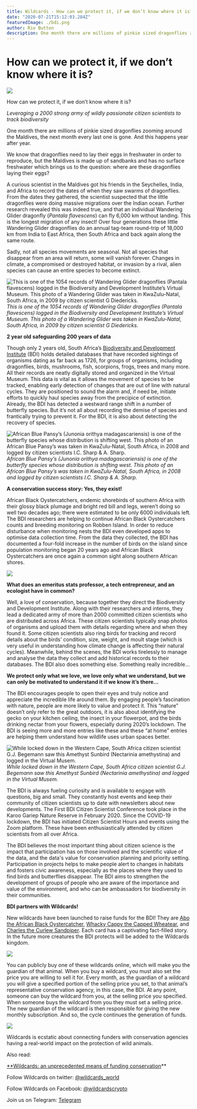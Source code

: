 ```yaml
---
title: Wildcards - How can we protect it, if we don’t know where it is?
date: "2020-07-21T15:12:03.284Z"
featuredImage: ./bdi.png
author: Rio Button
description: One month there are millions of pinkie sized dragonflies zooming around the Maldives, the next month every last one is gone. And this happens year after year.
---
```


# How can we protect it, if we don’t know where it is?

![](/bdi.png)

How can we protect it, if we don’t know where it is?

_Leveraging a 2000 strong army of wildly passionate citizen scientists to track biodiversity_

One month there are millions of pinkie sized dragonflies zooming around the Maldives, the next month every last one is gone. And this happens year after year.

We know that dragonflies need to lay their eggs in freshwater in order to reproduce, but the Maldives is made up of sandbanks and has no surface freshwater which brings us to the question: where are these dragonflies laying their eggs?

A curious scientist in the Maldives got his friends in the Seychelles, India, and Africa to record the dates of when they saw swarms of dragonflies. From the dates they gathered, the scientist suspected that the little dragonflies were doing massive migrations over the Indian ocean. Further research revealed this was indeed true, and that an individual Wandering Glider dragonfly (_Pantala flavescens_) can fly 6,000 km without landing. This is the longest migration of any insect! Over four generations these little Wandering Glider dragonflies do an annual tag-team round-trip of 18,000 km from India to East Africa, then South Africa and back again along the same route.

Sadly, not all species movements are seasonal. Not all species that disappear from an area will return, some will vanish forever. Changes in climate, a compromised or destroyed habitat, or invasion by a rival, alien species can cause an entire species to become extinct.

![This is one of the 1054 records of Wandering Glider dragonflies (Pantala flavescens) logged in the Biodiversity and Development Institute’s Virtual Museum. This photo of a Wandering Glider was taken in KwaZulu-Natal, South Africa, in 2009 by citizen scientist G Diedericks.](https://cdn-images-1.medium.com/max/2048/0*m-L1RvH_G8go5GCI)_This is one of the 1054 records of Wandering Glider dragonflies (Pantala flavescens) logged in the Biodiversity and Development Institute’s Virtual Museum. This photo of a Wandering Glider was taken in KwaZulu-Natal, South Africa, in 2009 by citizen scientist G Diedericks._

**2 year old safeguarding 200 years of data**

Though only 2 years old, South Africa’s [Biodiversity and Development Institute](https://wildcards.world/#org/bdi) (BDI) holds detailed databases that have recorded sightings of organisms dating as far back as 1726, for groups of organisms, including dragonflies, birds, mushrooms, fish, scorpions, frogs, trees and many more. All their records are neatly digitally stored and organized in the Virtual Museum. This data is vital as it allows the movement of species to be tracked, enabling early detection of changes that are out of line with natural cycles. They are positioned to sound the alarm and, if need be, initiate efforts to quickly haul species away from the precipice of extinction. Already, the BDI has detected a westward range shift in a number of butterfly species. But it’s not all about recording the demise of species and frantically trying to prevent it. For the BDI, it is also about detecting the recovery of species.

![African Blue Pansy’s (*Junonia orithya madagascariensis*) is one of the butterfly species whose distribution is shifting west. This photo of an African Blue Pansy’s was taken in KwaZulu-Natal, South Africa, in 2008 and logged by citizen scientists I.C. Sharp & A. Sharp.](https://cdn-images-1.medium.com/max/2000/0*UyBINMi-Sc668LuV)*African Blue Pansy’s (*Junonia orithya madagascariensis*) is one of the butterfly species whose distribution is shifting west. This photo of an African Blue Pansy’s was taken in KwaZulu-Natal, South Africa, in 2008 and logged by citizen scientists I.C. Sharp & A. Sharp.*

**A conservation success story: Yes, they exist!**

African Black Oystercatchers, endemic shorebirds of southern Africa with their glossy black plumage and bright red bill and legs, weren’t doing so well two decades ago; there were estimated to be only 6000 individuals left. The BDI researchers are helping to continue African Black Oystercatchers counts and breeding monitoring on Robben Island. In order to reduce disturbance when monitoring nests the BDI even developed apps to optimise data collection time. From the data they collected, the BDI has documented a four-fold increase in the number of birds on the island since population monitoring began 20 years ago and African Black Oystercatchers are once again a common sight along southern African shores.

![](https://cdn-images-1.medium.com/max/2290/1*duzSa3FwAk-y3LXzFBmN6g.png)

**What does an emeritus stats professor, a tech entrepreneur, and an ecologist have in common?**

Well, a love of conservation, because together they direct the Biodiversity and Development Institute. Along with their researchers and interns, they lead a dedicated army of more than 2000 committed citizen scientists who are distributed across Africa. These citizen scientists typically snap photos of organisms and upload them with details regarding where and when they found it. Some citizen scientists also ring birds for tracking and record details about the birds’ condition, size, weight, and moult stage (which is very useful in understanding how climate change is affecting their natural cycles). Meanwhile, behind the scenes, the BDI works tirelessly to manage and analyse the data they collect and add historical records to their databases. The BDI also does something else. Something really incredible…

**We protect only what we love, we love only what we understand, but we can only be motivated to understand it if we know it’s there…**

The BDI encourages people to open their eyes and truly notice and appreciate the incredible life around them. By engaging people’s fascination with nature, people are more likely to value and protect it. This “nature” doesn’t only refer to the great outdoors, it is also about identifying the gecko on your kitchen ceiling, the insect in your flowerpot, and the birds drinking nectar from your flowers, especially during 2020’s lockdown. The BDI is seeing more and more entries like these and these “at home” entries are helping them understand how wildlife uses urban spaces better.

![While locked down in the Western Cape, South Africa citizen scientist G.J. Begemann saw this Amethyst Sunbird (Nectarinia amethystina) and logged in the Virtual Musem.](https://cdn-images-1.medium.com/max/4000/0*3noc0i1GG1kBVCYL.jpg)_While locked down in the Western Cape, South Africa citizen scientist G.J. Begemann saw this Amethyst Sunbird (Nectarinia amethystina) and logged in the Virtual Musem._

The BDI is always fueling curiosity and is available to engage with questions, big and small. They constantly host events and keep their community of citizen scientists up to date with newsletters about new developments. The First BDI Citizen Scientist Conference took place in the Karoo Gariep Nature Reserve in February 2020. Since the COVID-19 lockdown, the BDI has initiated Citizen Scientist Hours and events using the Zoom platform. These have been enthusiastically attended by citizen scientists from all over Africa.

The BDI believes the most important thing about citizen science is the impact that participation has on those involved and the scientific value of the data, and the data's value for conservation planning and priority setting. Participation in projects helps to make people alert to changes in habitats and fosters civic awareness, especially as the places where they used to find birds and butterflies disappear. The BDI aims to strengthen the development of groups of people who are aware of the importance and value of the environment, and who can be ambassadors for biodiversity in their communities.

**BDI partners with Wildcards!**

New wildcards have been launched to raise funds for the BDI! They are [Abo the African Black Oystercatcher](https://wildcards.world/#details/20), [Whacky Cappy the Capped Wheatear](https://wildcards.world/#details/21), and [Charles the Curlew Sandpiper](https://wildcards.world/#details/23). Each card has a captivating fact-filled story. In the future more creatures the BDI protects will be added to the Wildcards kingdom.

![](https://cdn-images-1.medium.com/max/2280/0*tVexJefBi4YmHh6j)

You can publicly buy one of these wildcards online, which will make you the guardian of that animal. When you buy a wildcard, you must also set the price you are willing to sell it for. Every month, as the guardian of a wildcard you will give a specified portion of the selling price you set, to that animal’s representative conservation agency, in this case, the BDI. At any point, someone can buy the wildcard from you, at the selling price you specified. When someone buys the wildcard from you they must set a selling price. The new guardian of the wildcard is then responsible for giving the new monthly subscription. And so, the cycle continues the generation of funds.

![](https://cdn-images-1.medium.com/max/3200/0*OdtCnPjLxLUTQknf)

Wildcards is ecstatic about connecting funders with conservation agencies having a real-world impact on the protection of wild animals.

Also read:

[\*\*Wildcards: an unprecedented means of funding conservation](https://blog.wildcards.world/wildcards-intro/)\*\*

Follow Wildcards on twitter: [@wildcards_world](https://twitter.com/wildcards_world)

Follow Wildcards on Facebook: [@wildcardscrypto](https://www.facebook.com/wildcards.conservation)

Join us on Telegram: [Telegram](https://t.me/wildcardsworld)
